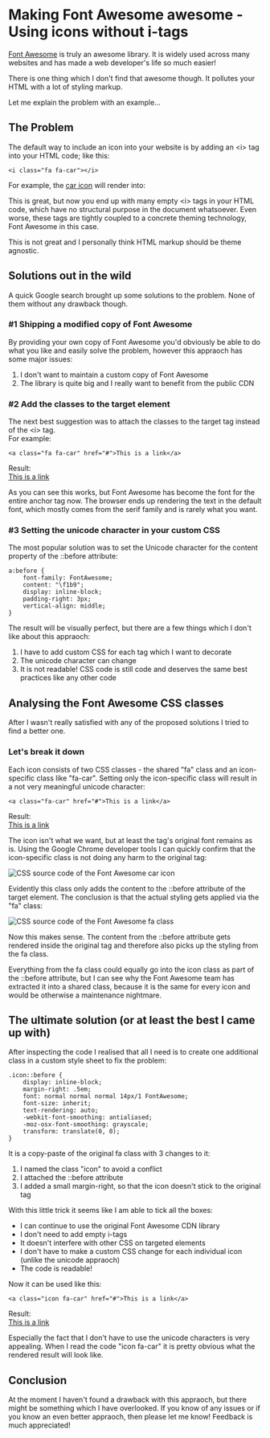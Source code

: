 ﻿<!--
    Tags: font-awesome css
    Type: HTML
-->

# Making Font Awesome awesome - Using icons without i-tags

<p><a href="http://fortawesome.github.io/Font-Awesome/">Font Awesome</a> is truly an awesome library. It is widely used across many websites and has made a web developer's life so much easier!</p>
<p>There is one thing which I don't find that awesome though. It pollutes your HTML with a lot of styling markup.</p>
<p>Let me explain the problem with an example...</p>
<h2>The Problem</h2>
<p>The default way to include an icon into your website is by adding an &lt;i&gt; tag into your HTML code; like this:</p>
<pre><code>&lt;i class=&quot;fa fa-car&quot;&gt;&lt;/i&gt;</code></pre>
<p>
    For example, the <a href="http://fortawesome.github.io/Font-Awesome/icon/car/">car icon</a> will render into:<br /><i class="fa fa-car"></i>
</p>
<p>This is great, but now you end up with many empty &lt;i&gt; tags in your HTML code, which have no structural purpose in the document whatsoever. Even worse, these tags are tightly coupled to a concrete theming technology, Font Awesome in this case.</p>
<p>This is not great and I personally think HTML markup should be theme agnostic.</p>

<h2>Solutions out in the wild</h2>
<p>A quick Google search brought up some solutions to the problem. None of them without any drawback though.</p>
<h3>#1 Shipping a modified copy of Font Awesome</h3>
<p>By providing your own copy of Font Awesome you'd obviously be able to do what you like and easily solve the problem, however this appraoch has some major issues:</p>
<ol>
    <li>I don't want to maintain a custom copy of Font Awesome</li>
    <li>The library is quite big and I really want to benefit from the public CDN</li>
</ol>
<h3>#2 Add the classes to the target element</h3>
<p>The next best suggestion was to attach the classes to the target tag instead of the &lt;i&gt; tag.<br />For example:</p>
<pre><code>&lt;a class=&quot;fa fa-car&quot; href=&quot;#&quot;&gt;This is a link&lt;/a&gt;</code></pre>
<p>Result:<br /><a class="fa fa-car" href="#">This is a link</a></p>
<p>As you can see this works, but Font Awesome has become the font for the entire anchor tag now. The browser ends up rendering the text in the default font, which mostly comes from the serif family and is rarely what you want.</p>
<h3>#3 Setting the unicode character in your custom CSS</h3>
<p>The most popular solution was to set the Unicode character for the content property of the ::before attribute:</p>
<pre><code>a:before {
    font-family: FontAwesome;
    content: &quot;\f1b9&quot;;
    display: inline-block;
    padding-right: 3px;
    vertical-align: middle;
}
</code></pre>
<p>The result will be visually perfect, but there are a few things which I don't like about this appraoch:</p>
<ol>
    <li>I have to add custom CSS for each tag which I want to decorate</li>
    <li>The unicode character can change</li>
    <li>It is not readable! CSS code is still code and deserves the same best practices like any other code</li>
</ol>

<h2>Analysing the Font Awesome CSS classes</h2>
<p>After I wasn't really satisfied with any of the proposed solutions I tried to find a better one.</p>
<h3>Let's break it down</h3>
<p>Each icon consists of two CSS classes - the shared &quot;fa&quot; class and an icon-specific class like &quot;fa-car&quot;. Setting only the icon-specific class will result in a not very meaningful unicode character:</p>
<pre><code>&lt;a class=&quot;fa-car&quot; href=&quot;#&quot;&gt;This is a link&lt;/a&gt;</code></pre>
<p>Result:<br /><a class="fa-car" href="#">This is a link</a></p>
<p>The icon isn't what we want, but at least the tag's original font remains as is. Using the Google Chrome developer tools I can quickly confirm that the icon-specific class is not doing any harm to the original tag:</p>
<img src="https://storage.googleapis.com/dustedcodes/images/blog-posts/2015-03-04/16710024065_9226643bf3_o.png" alt="CSS source code of the Font Awesome car icon">
<p>Evidently this class only adds the content to the ::before attribute of the target element. The conclusion is that the actual styling gets applied via the &quot;fa&quot; class:</p>
<img src="https://storage.googleapis.com/dustedcodes/images/blog-posts/2015-03-04/16523945879_3588abcda2_o.png" alt="CSS source code of the Font Awesome fa class">
<p>Now this makes sense. The content from the ::before attribute gets rendered inside the original tag and therefore also picks up the styling from the fa class.</p>
<p>Everything from the fa class could equally go into the icon class as part of the ::before attribute, but I can see why the Font Awesome team has extracted it into a shared class, because it is the same for every icon and would be otherwise a maintenance nightmare.</p>

<h2>The ultimate solution (or at least the best I came up with)</h2>
<p>After inspecting the code I realised that all I need is to create one additional class in a custom style sheet to fix the problem:</p>
<pre><code>.icon::before {
    display: inline-block;
    margin-right: .5em;
    font: normal normal normal 14px/1 FontAwesome;
    font-size: inherit;
    text-rendering: auto;
    -webkit-font-smoothing: antialiased;
    -moz-osx-font-smoothing: grayscale;
    transform: translate(0, 0);
}</code></pre>
<p>It is a copy-paste of the original fa class with 3 changes to it:</p>
<ol>
    <li>I named the class &quot;icon&quot; to avoid a conflict</li>
    <li>I attached the ::before attribute</li>
    <li>I added a small margin-right, so that the icon doesn't stick to the original tag</li>
</ol>
<p>With this little trick it seems like I am able to tick all the boxes:</p>
<ul>
    <li>I can continue to use the original Font Awesome CDN library</li>
    <li>I don't need to add empty i-tags</li>
    <li>It doesn't interfere with other CSS on targeted elements</li>
    <li>I don't have to make a custom CSS change for each individual icon (unlike the unicode appraoch)</li>
    <li>The code is readable!</li>
</ul>
<p>
    Now it can be used like this:<pre><code>&lt;a class=&quot;icon fa-car&quot; href=&quot;#&quot;&gt;This is a link&lt;/a&gt;</code></pre>
</p>
<p>
    Result:<br /><a class="icon fa-car" href="#">This is a link</a>
</p>
<p>Especially the fact that I don't have to use the unicode characters is very appealing. When I read the code &quot;icon fa-car&quot; it is pretty obvious what the rendered result will look like.</p>
<h2>Conclusion</h2>
<p>At the moment I haven't found a drawback with this appraoch, but there might be something which I have overlooked. If you know of any issues or if you know an even better appraoch, then please let me know! Feedback is much appreciated!</p>